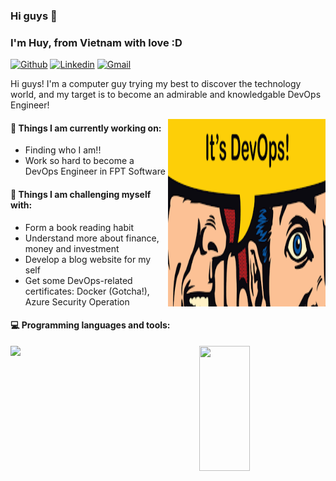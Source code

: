 ### Hi guys 👋 
### I'm Huy, from Vietnam with love :D

[![Github](https://img.shields.io/badge/-Github-000?style=flat&logo=Github&logoColor=white)](https://github.com/ryanlee0517)
[![Linkedin](https://img.shields.io/badge/-LinkedIn-blue?style=flat&logo=Linkedin&logoColor=white)](https://www.linkedin.com/in/huyle0517/)
[![Gmail](https://img.shields.io/badge/-Gmail-c14438?style=flat&logo=Gmail&logoColor=white)](mailto:huyleglxa70@gmail.com)

Hi guys! I'm a computer guy trying my best to discover the technology world, and my target is to become an admirable and knowledgable DevOps Engineer!

<img align="right" alt="img" src="https://github.com/ryanlee0517/ryanlee0517/blob/main/its-devops.png" width="50%" height="300px" />


#### 🌱 Things I am currently working on: 
- Finding who I am!!
- Work so hard to become a DevOps Engineer in FPT Software

#### :muscle: Things I am challenging myself with:
- Form a book reading habit
- Understand more about finance, money and investment
- Develop a blog website for my self
- Get some DevOps-related certificates: Docker (Gotcha!), Azure Security Operation

#### :computer: Programming languages and tools: 

<div>
	<img width="50%" align='left'  src="https://github-readme-stats.vercel.app/api?username=ryanlee0517&show_icons=true&theme=monokai" />
	<img width="40%" height='200px' align='right'  src="https://github-readme-stats.vercel.app/api/top-langs/?username=ryanlee0517&layout=compact&theme=monokai" />
</div>
